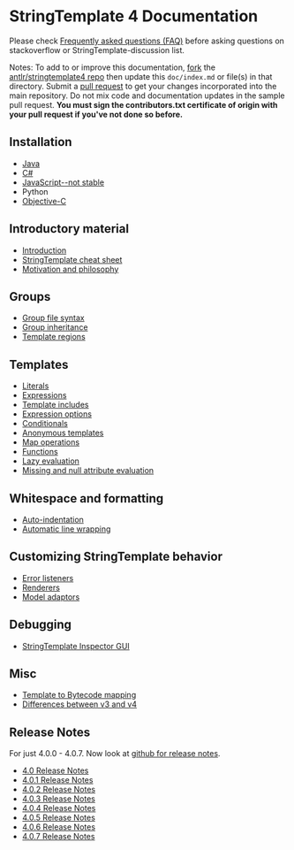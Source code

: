 # StringTemplate 4 Documentation

Please check [Frequently asked questions (FAQ)](faq/index.md) before asking questions on stackoverflow or StringTemplate-discussion list.

Notes: To add to or improve this documentation, <a href=https://help.github.com/articles/fork-a-repo>fork</a> the <a href=https://github.com/antlr/stringtemplate4>antlr/stringtemplate4 repo</a> then update this `doc/index.md` or file(s) in that directory.  Submit a <a href=https://help.github.com/articles/creating-a-pull-request>pull request</a> to get your changes incorporated into the main repository. Do not mix code and documentation updates in the sample pull request. <b>You must sign the contributors.txt certificate of origin with your pull request if you've not done so before.</b></li>

## Installation

* [Java](java.md)
* [C#](https://github.com/antlr/antlrcs)
* [JavaScript--not stable](https://github.com/jsnyders/StringTemplate-js)
* Python
* [Objective-C](https://github.com/muggins/ST4-ObjC2.0-Runtime)

## Introductory material

* [Introduction](introduction.md)
* [StringTemplate cheat sheet](cheatsheet.md)
* [Motivation and philosophy](motivation.md)

## Groups

* [Group file syntax](groups.md)
* [Group inheritance](inheritance.md)
* [Template regions](regions.md)

## Templates

* [Literals](templates.md#literals)
* [Expressions](templates.md#expressions)
* [Template includes](templates.md#includes)
* [Expression options](expr-options.md)
* [Conditionals](templates.md#conditionals)
* [Anonymous templates](templates.md#subtemplates)
* [Map operations](templates.md#map)
* [Functions](templates.md#functions)
* [Lazy evaluation](templates.md#lazy)
* [Missing and null attribute evaluation](null-vs-empty.md)

## Whitespace and formatting

* [Auto-indentation](indent.md)
* [Automatic line wrapping](wrapping.md)

## Customizing StringTemplate behavior

* [Error listeners](listeners.md)
* [Renderers](renderers.md)
* [Model adaptors](adaptors.md)

## Debugging

* [StringTemplate Inspector GUI](inspector.md)

## Misc

* [Template to Bytecode mapping](bytecode.md)
* [Differences between v3 and v4](3to4.md)

## Release Notes

For just 4.0.0 - 4.0.7. Now look at [github for release notes](https://github.com/antlr/stringtemplate4/releases).

* [4.0 Release Notes](release-notes/4.0.md)
* [4.0.1 Release Notes](release-notes/4.0.1.md)
* [4.0.2 Release Notes](release-notes/4.0.2.md)
* [4.0.3 Release Notes](release-notes/4.0.3.md)
* [4.0.4 Release Notes](release-notes/4.0.4.md)
* [4.0.5 Release Notes](release-notes/4.0.5.md)
* [4.0.6 Release Notes](release-notes/4.0.6.md)
* [4.0.7 Release Notes](release-notes/4.0.7.md)